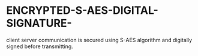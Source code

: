 # ENCRYPTED-S-AES-DIGITAL-SIGNATURE-
client server communication is secured using S-AES algorithm and digitally signed before transmitting.

